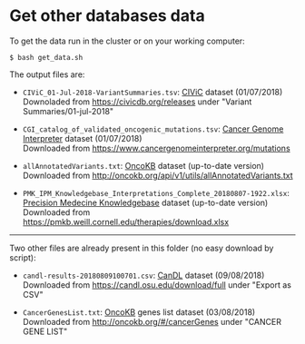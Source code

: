 # Get other databases data

To get the data run in the cluster or on your working computer:
```shell
$ bash get_data.sh
```

The output files are:

* `CIViC_01-Jul-2018-VariantSummaries.tsv`: [CIViC](https://github.com/ElsaB/impact-annotator/blob/master/doc/biblio/variant_annotation_databases.md#civic) dataset (01/07/2018)  
Downoladed from https://civicdb.org/releases under "Variant Summaries/01-jul-2018"

* `CGI_catalog_of_validated_oncogenic_mutations.tsv`: [Cancer Genome Interpreter](https://github.com/ElsaB/impact-annotator/blob/master/doc/biblio/variant_annotation_databases.md#cancer-genome-interpreter) dataset (01/07/2018)  
Downloaded from https://www.cancergenomeinterpreter.org/mutations

* `allAnnotatedVariants.txt`: [OncoKB](https://github.com/ElsaB/impact-annotator/blob/master/doc/biblio/variant_annotation_databases.md#oncokb) dataset (up-to-date version)  
Downloaded from http://oncokb.org/api/v1/utils/allAnnotatedVariants.txt

* `PMK_IPM_Knowledgebase_Interpretations_Complete_20180807-1922.xlsx`: [Precision Medecine Knowledgebase](https://github.com/ElsaB/impact-annotator/blob/master/doc/biblio/variant_annotation_databases.md#precision-medicine-knowledgebase) dataset (up-to-date version)  
Downloaded from https://pmkb.weill.cornell.edu/therapies/download.xlsx

***

Two other files are already present in this folder (no easy download by script):

* `candl-results-20180809100701.csv`: [CanDL](https://github.com/ElsaB/impact-annotator/blob/master/doc/biblio/variant_annotation_databases.md#candl) dataset (09/08/2018)  
Downloaded from https://candl.osu.edu/download/full under "Export as CSV"

* `CancerGenesList.txt`: [OncoKB](https://github.com/ElsaB/impact-annotator/blob/master/doc/biblio/variant_annotation_databases.md#oncokb) genes list dataset (03/08/2018)  
Downloaded from http://oncokb.org/#/cancerGenes under "CANCER GENE LIST"